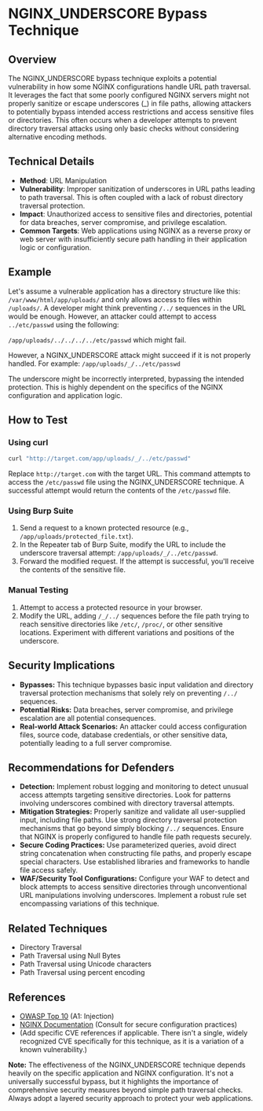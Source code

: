 # NGINX_UNDERSCORE Bypass Technique

## Overview

The NGINX_UNDERSCORE bypass technique exploits a potential vulnerability in how some NGINX configurations handle URL path traversal.  It leverages the fact that some poorly configured NGINX servers might not properly sanitize or escape underscores (_) in file paths, allowing attackers to potentially bypass intended access restrictions and access sensitive files or directories.  This often occurs when a developer attempts to prevent directory traversal attacks using only basic checks without considering alternative encoding methods.

## Technical Details

- **Method**: URL Manipulation
- **Vulnerability**: Improper sanitization of underscores in URL paths leading to path traversal. This is often coupled with a lack of robust directory traversal protection.
- **Impact**: Unauthorized access to sensitive files and directories, potential for data breaches, server compromise, and privilege escalation.
- **Common Targets**: Web applications using NGINX as a reverse proxy or web server with insufficiently secure path handling in their application logic or configuration.


## Example

Let's assume a vulnerable application has a directory structure like this: `/var/www/html/app/uploads/` and only allows access to files within `/uploads/`.  A developer might think preventing `/../` sequences in the URL would be enough.  However, an attacker could attempt to access `../etc/passwd` using the following:

`/app/uploads/../../../../etc/passwd` which might fail.

However, a NGINX_UNDERSCORE attack might succeed if it is not properly handled. For example:
`/app/uploads/_/../etc/passwd`

The underscore might be incorrectly interpreted, bypassing the intended protection.  This is highly dependent on the specifics of the NGINX configuration and application logic.


## How to Test

### Using curl

```bash
curl "http://target.com/app/uploads/_/../etc/passwd"
```

Replace `http://target.com` with the target URL.  This command attempts to access the `/etc/passwd` file using the NGINX_UNDERSCORE technique.  A successful attempt would return the contents of the `/etc/passwd` file.

### Using Burp Suite

1.  Send a request to a known protected resource (e.g., `/app/uploads/protected_file.txt`).
2.  In the Repeater tab of Burp Suite, modify the URL to include the underscore traversal attempt: `/app/uploads/_/../etc/passwd`.
3.  Forward the modified request.  If the attempt is successful, you'll receive the contents of the sensitive file.

### Manual Testing

1.  Attempt to access a protected resource in your browser.
2.  Modify the URL, adding `/_/../` sequences before the file path trying to reach sensitive directories like `/etc/`, `/proc/`, or other sensitive locations.  Experiment with different variations and positions of the underscore.


## Security Implications

- **Bypasses:** This technique bypasses basic input validation and directory traversal protection mechanisms that solely rely on preventing `/../` sequences.
- **Potential Risks:** Data breaches, server compromise, and privilege escalation are all potential consequences.
- **Real-world Attack Scenarios:** An attacker could access configuration files, source code, database credentials, or other sensitive data, potentially leading to a full server compromise.


## Recommendations for Defenders

- **Detection:**  Implement robust logging and monitoring to detect unusual access attempts targeting sensitive directories.  Look for patterns involving underscores combined with directory traversal attempts.
- **Mitigation Strategies:** Properly sanitize and validate all user-supplied input, including file paths.  Use strong directory traversal protection mechanisms that go beyond simply blocking `/../` sequences. Ensure that NGINX is properly configured to handle file path requests securely.
- **Secure Coding Practices:**  Use parameterized queries, avoid direct string concatenation when constructing file paths, and properly escape special characters.  Use established libraries and frameworks to handle file access safely.
- **WAF/Security Tool Configurations:** Configure your WAF to detect and block attempts to access sensitive directories through unconventional URL manipulations involving underscores. Implement a robust rule set encompassing variations of this technique.

## Related Techniques

- Directory Traversal
- Path Traversal using Null Bytes
- Path Traversal using Unicode characters
- Path Traversal using percent encoding


## References

- [OWASP Top 10](https://owasp.org/www-project-top-ten/) (A1: Injection)
- [NGINX Documentation](https://nginx.org/en/docs/) (Consult for secure configuration practices)
- (Add specific CVE references if applicable.  There isn't a single, widely recognized CVE specifically for this technique, as it is a variation of a known vulnerability.)


**Note:**  The effectiveness of the NGINX_UNDERSCORE technique depends heavily on the specific application and NGINX configuration. It's not a universally successful bypass, but it highlights the importance of comprehensive security measures beyond simple path traversal checks.  Always adopt a layered security approach to protect your web applications.
